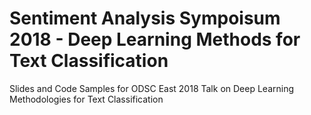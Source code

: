 # Sentiment Analysis Sympoisum 2018 - Deep Learning Methods for Text Classification
Slides and Code Samples for ODSC East 2018 Talk on Deep Learning Methodologies for Text Classification
